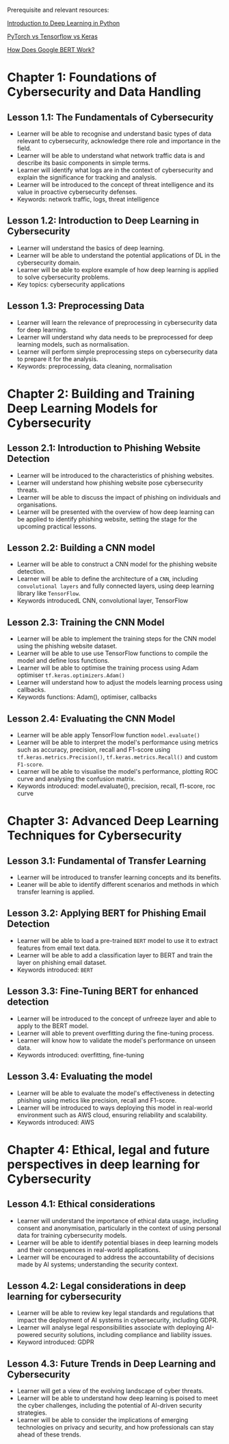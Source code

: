Prerequisite and relevant resources:

[Introduction to Deep Learning in Python](https://app.datacamp.com/learn/courses/introduction-to-deep-learning-in-python "Intro to DL in Python title")

[PyTorch vs Tensorflow vs Keras](https://www.datacamp.com/tutorial/pytorch-vs-tensorflow-vs-keras "PyTorch vs Tensorflow vs Keras title")

[How Does Google BERT Work?](https://www.datacamp.com/tutorial/tutorial-natural-language-processing "How does google bert work title")

# Chapter 1: Foundations of Cybersecurity and Data Handling

## Lesson 1.1: The Fundamentals of Cybersecurity

- Learner will be able to recognise and understand basic types of data relevant to cybersecurity, acknowledge there role and importance in the field.
- Learner will be able to understand what network traffic data is and describe its basic components in simple terms.
- Learner will identify what logs are in the context of cybersecurity and explain the significance for tracking and analysis.
- Learner will be introduced to the concept of threat intelligence and its value in proactive cybersecurity defenses.
- Keywords: network traffic, logs, threat intelligence

## Lesson 1.2: Introduction to Deep Learning in Cybersecurity

- Learner will understand the basics of deep learning.
- Learner will be able to understand the potential applications of DL in the cybersecurity domain.
- Learner will be able to explore example of how deep learning is applied to solve cybersecurity problems.
- Key topics: cybersecurity applications

## Lesson 1.3: Preprocessing Data

- Learner will learn the relevance of preprocessing in cybersecurity data for deep learning.
- Learner will understand why data needs to be preprocessed for deep learning models, such as normalisation.
- Learner will perform simple preprocessing steps on cybersecurity data to prepare it for the analysis.
- Keywords: preprocessing, data cleaning, normalisation

# Chapter 2: Building and Training Deep Learning Models for Cybersecurity  

## Lesson 2.1: Introduction to Phishing Website Detection

- Learner will be introduced to the characteristics of phishing websites.
- Learner will understand how phishing website pose cybersecurity threats.
- Learner will be able to discuss the impact of phishing on individuals and organisations.
- Learner will be presented with the overview of how deep learning can be applied to identify phishing website, setting the stage for the upcoming practical lessons.

## Lesson 2.2: Building a CNN model

- Learner will be able to construct a CNN model for the phishing website detection.
- Learner will be able to define the architecture of a <code>CNN</code>, including <code>convolutional layers</code> and fully connected layers, using deep learning library like <code>TensorFlow</code>.
- Keywords introducedL CNN, convolutional layer, TensorFlow

## Lesson 2.3: Training the CNN Model

- Learner will be able to implement the training steps for the CNN model using the phishing website dataset.
- Learner will be able to use use TensorFlow functions to compile the model and define loss functions.
- Learner will be able to optimise the training process using Adam optimiser <code>tf.keras.optimizers.Adam()</code>
- Learner will understand how to adjust the models learning process using callbacks.
- Keywords functions: Adam(), optimiser, callbacks

## Lesson 2.4: Evaluating the CNN Model

- Learner will be able apply TensorFlow function <code>model.evaluate()</code>
- Learner will be able to interpret the model's performance using metrics such as accuracy, precision, recall and F1-score using <code>tf.keras.metrics.Precision()</code>, <code>tf.keras.metrics.Recall()</code> and custom <code>F1-score</code>.
- Learner will be able to visualise the model's performance, plotting ROC curve and analysing the confusion matrix.
- Keywords introduced: model.evaluate(), precision, recall, f1-score, roc curve

# Chapter 3: Advanced Deep Learning Techniques for Cybersecurity  

## Lesson 3.1: Fundamental of Transfer Learning

- Learner will be introduced to transfer learning concepts and its benefits.
- Leaner will be able to identify different scenarios and methods in which transfer learning is applied.

## Lesson 3.2: Applying BERT for Phishing Email Detection

- Learner will be able to load a pre-trained <code>BERT</code> model to use it to extract features from email text data.
- Learner will be able to add a classification layer to BERT and train the layer on phishing email dataset.
- Keywords introduced: <code>BERT</code>

## Lesson 3.3: Fine-Tuning BERT for enhanced detection

- Learner will be introduced to the concept of unfreeze layer and able to apply to the BERT model.
- Learner will able to prevent overfitting during the fine-tuning process.
- Learner will know how to validate the model's performance on unseen data.
- Keywords introduced: overfitting, fine-tuning

## Lesson 3.4: Evaluating the model

- Learner will be able to evaluate the model's effectiveness in detecting phishing using metics like precision, recall and F1-score.
- Learner will be introduced to ways deploying this model in real-world environment such as AWS cloud, ensuring reliability and scalability.
- Keywords introduced: AWS

# Chapter 4: Ethical, legal and future perspectives in deep learning for Cybersecurity  

## Lesson 4.1: Ethical considerations

- Learner will understand the importance of ethical data usage, including consent and anonymisation, particularly in the context of using personal data for training cybersecurity models.
- Learner will be able to identify potential biases in deep learning models and their consequences in real-world applications.
- Learner will be encouraged to address the accountability of decisions made by AI systems; understanding the security context.

## Lesson 4.2: Legal considerations in deep learning for cybersecurity

- Learner will be able to review key legal standards and regulations that impact the deployment of AI systems in cybersecurity, including GDPR.
- Learner will analyse legal responsibilities associate with deploying AI-powered security solutions, including compliance and liability issues.
- Keyword introduced: GDPR

## Lesson 4.3: Future Trends in Deep Learning and Cybersecurity

- Learner will get a view of the evolving landscape of cyber threats.
- Learner will be able to understand how deep learning is poised to meet the cyber challenges, including the potential of AI-driven security strategies.
- Learner will be able to consider the implications of emerging technologies on privacy and security, and how professionals can stay ahead of these trends.
